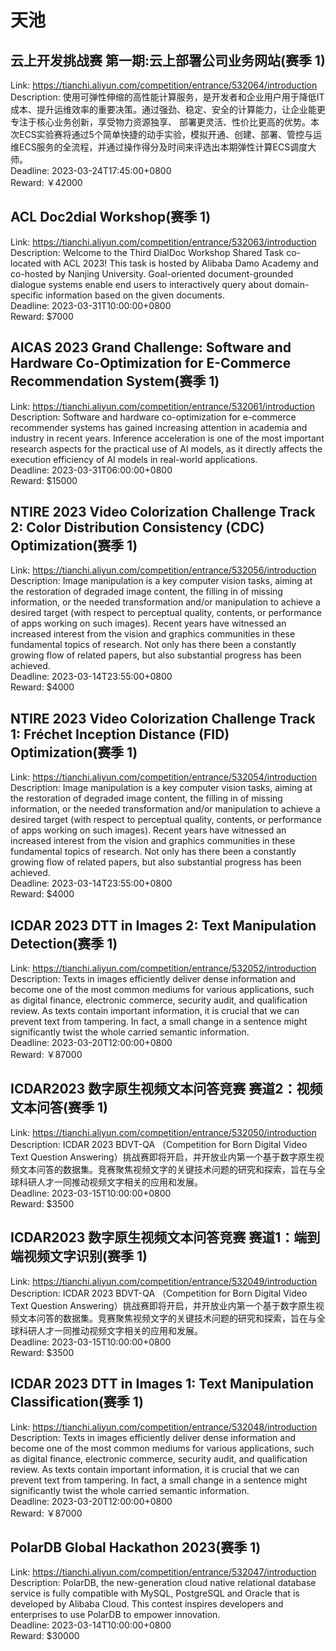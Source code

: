 # 天池



## 云上开发挑战赛 第一期:云上部署公司业务网站(赛季 1)

Link: https://tianchi.aliyun.com/competition/entrance/532064/introduction  
Description: 使用可弹性伸缩的高性能计算服务，是开发者和企业用户用于降低IT成本、提升运维效率的重要决策。通过强劲、稳定、安全的计算能力，让企业能更专注于核心业务创新，享受物力资源独享、 部署更灵活、性价比更高的优势。本次ECS实验赛将通过5个简单快捷的动手实验，模拟开通、创建、部署、管控与运维ECS服务的全流程，并通过操作得分及时间来评选出本期弹性计算ECS调度大师。  
Deadline: 2023-03-24T17:45:00+0800  
Reward: ￥42000  


## ACL Doc2dial Workshop(赛季 1)

Link: https://tianchi.aliyun.com/competition/entrance/532063/introduction  
Description: Welcome to the Third DialDoc Workshop Shared Task co-located with ACL 2023! This task is hosted by Alibaba Damo Academy and co-hosted by Nanjing University. Goal-oriented document-grounded dialogue systems enable end users to interactively query about domain-specific information based on the given documents.  
Deadline: 2023-03-31T10:00:00+0800  
Reward: $7000  


## AICAS 2023 Grand Challenge: Software and Hardware Co-Optimization for E-Commerce Recommendation System(赛季 1)

Link: https://tianchi.aliyun.com/competition/entrance/532061/introduction  
Description: Software and hardware co-optimization for e-commerce recommender systems has gained increasing attention in academia and industry in recent years. Inference acceleration is one of the most important research aspects for the practical use of AI models, as it directly affects the execution efficiency of AI models in real-world applications.  
Deadline: 2023-03-31T06:00:00+0800  
Reward: $15000  


## NTIRE 2023 Video Colorization Challenge Track 2: Color Distribution Consistency (CDC) Optimization(赛季 1)

Link: https://tianchi.aliyun.com/competition/entrance/532056/introduction  
Description: Image manipulation is a key computer vision tasks, aiming at the restoration of degraded image content, the filling in of missing information, or the needed transformation and/or manipulation to achieve a desired target (with respect to perceptual quality, contents, or performance of apps working on such images). Recent years have witnessed an increased interest from the vision and graphics communities in these fundamental topics of research. Not only has there been a constantly growing flow of related papers, but also substantial progress has been achieved.  
Deadline: 2023-03-14T23:55:00+0800  
Reward: $4000  


## NTIRE 2023 Video Colorization Challenge Track 1: Fréchet Inception Distance (FID) Optimization(赛季 1)

Link: https://tianchi.aliyun.com/competition/entrance/532054/introduction  
Description: Image manipulation is a key computer vision tasks, aiming at the restoration of degraded image content, the filling in of missing information, or the needed transformation and/or manipulation to achieve a desired target (with respect to perceptual quality, contents, or performance of apps working on such images). Recent years have witnessed an increased interest from the vision and graphics communities in these fundamental topics of research. Not only has there been a constantly growing flow of related papers, but also substantial progress has been achieved.  
Deadline: 2023-03-14T23:55:00+0800  
Reward: $4000  


## ICDAR 2023 DTT in Images 2: Text Manipulation Detection(赛季 1)

Link: https://tianchi.aliyun.com/competition/entrance/532052/introduction  
Description: Texts in images efficiently deliver dense information and become one of the most common mediums for various applications, such as digital finance, electronic commerce, security audit, and qualification review. As texts contain important information, it is crucial that we can prevent text from tampering. In fact, a small change in a sentence might significantly twist the whole carried semantic information.  
Deadline: 2023-03-20T12:00:00+0800  
Reward: ￥87000  


## ICDAR2023 数字原生视频文本问答竞赛 赛道2：视频文本问答(赛季 1)

Link: https://tianchi.aliyun.com/competition/entrance/532050/introduction  
Description: ICDAR 2023 BDVT-QA （Competition for Born Digital Video Text Question Answering）挑战赛即将开启，并开放业内第一个基于数字原生视频文本问答的数据集。竞赛聚焦视频文字的关键技术问题的研究和探索，旨在与全球科研人才一同推动视频文字相关的应用和发展。  
Deadline: 2023-03-15T10:00:00+0800  
Reward: $3500  


## ICDAR2023 数字原生视频文本问答竞赛 赛道1：端到端视频文字识别(赛季 1)

Link: https://tianchi.aliyun.com/competition/entrance/532049/introduction  
Description: ICDAR 2023 BDVT-QA （Competition for Born Digital Video Text Question Answering）挑战赛即将开启，并开放业内第一个基于数字原生视频文本问答的数据集。竞赛聚焦视频文字的关键技术问题的研究和探索，旨在与全球科研人才一同推动视频文字相关的应用和发展。  
Deadline: 2023-03-15T10:00:00+0800  
Reward: $3500  


## ICDAR 2023 DTT in Images 1: Text Manipulation Classification(赛季 1)

Link: https://tianchi.aliyun.com/competition/entrance/532048/introduction  
Description: Texts in images efficiently deliver dense information and become one of the most common mediums for various applications, such as digital finance, electronic commerce, security audit, and qualification review. As texts contain important information, it is crucial that we can prevent text from tampering. In fact, a small change in a sentence might significantly twist the whole carried semantic information.  
Deadline: 2023-03-20T12:00:00+0800  
Reward: ￥87000  


## PolarDB Global Hackathon 2023(赛季 1)

Link: https://tianchi.aliyun.com/competition/entrance/532047/introduction  
Description: PolarDB, the new-generation cloud native relational database service is fully compatible with MySQL, PostgreSQL and Oracle that is developed by Alibaba Cloud. This contest inspires developers and enterprises to use PolarDB to empower innovation.  
Deadline: 2023-03-14T10:00:00+0800  
Reward: $30000  

